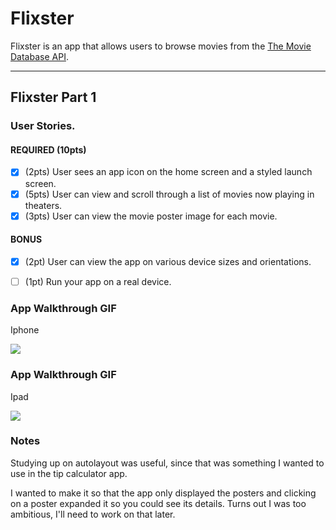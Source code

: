 # Flixster

Flixster is an app that allows users to browse movies from the [The Movie Database API](http://docs.themoviedb.apiary.io/#).

---

## Flixster Part 1

### User Stories.

#### REQUIRED (10pts)
- [x] (2pts) User sees an app icon on the home screen and a styled launch screen.
- [x] (5pts) User can view and scroll through a list of movies now playing in theaters.
- [x] (3pts) User can view the movie poster image for each movie.

#### BONUS
- [x] (2pt) User can view the app on various device sizes and orientations.
- [ ] (1pt) Run your app on a real device.


### App Walkthrough GIF
Iphone

![](https://i.imgur.com/LkbLADx.gif)



### App Walkthrough GIF
Ipad

![](https://i.imgur.com/n296JD7.gif)




### Notes
Studying up on autolayout was useful, since that was something I wanted to use in the tip calculator app. 

I wanted to make it so that the app only displayed the posters and clicking on a poster expanded it so you could see its details. Turns out I was too ambitious, I'll need to work on that later. 
